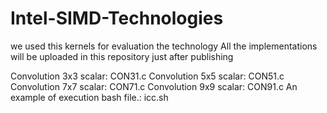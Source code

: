 # Intel-SIMD-Technologies
we used this kernels for evaluation the technology
All the implementations will be uploaded in this repository just after publishing


Convolution 3x3 scalar: CON31.c
Convolution 5x5 scalar: CON51.c
Convolution 7x7 scalar: CON71.c
Convolution 9x9 scalar: CON91.c
An example of execution bash file.: icc.sh
